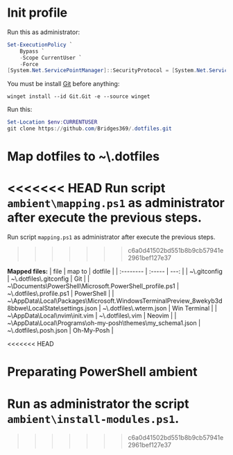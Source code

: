 # Init profile

Run this as administrator:

```powershell
Set-ExecutionPolicy `
    Bypass `
    -Scope CurrentUser `
    -Force
[System.Net.ServicePointManager]::SecurityProtocol = [System.Net.ServicePointManager]::SecurityProtocol `
```

You must be install [Git](https://git-scm.com/) before anything:
```
winget install --id Git.Git -e --source winget
```

Run this:
```powershell
Set-Location $env:CURRENTUSER
git clone https://github.com/Bridges369/.dotfiles.git
```

# Map dotfiles to ~\\.dotfiles

<<<<<<< HEAD
Run script `ambient\mapping.ps1` as administrator after execute the previous steps.
=======
Run script `mapping.ps1` as administrator after execute the previous steps.
>>>>>>> c6a0d41502bd551b8b9cb57941e2961bef127e37

**Mapped files:**
|    file      | map to |  dotfile    |
| :--------    | :----- |    ---:     |
| ~\\.gitconfig | ~\\.dotfiles\\.gitconfig | Git          |
| ~\\Documents\PowerShell\Microsoft.PowerShell_profile.ps1 | ~\\.dotfiles\\.profile.ps1 | PowerShell   |
| ~\\AppData\Local\Packages\Microsoft.WindowsTerminalPreview_8wekyb3d8bbwe\LocalState\settings.json | ~\\.dotfiles\\.wterm.json | Win Terminal |
| ~\\AppData\Local\nvim\init.vim | ~\\.dotfiles\\.vim | Neovim       |
| ~\\AppData\Local\Programs\oh-my-posh\themes\my_schema1.json | ~\\.dotfiles\\.posh.json | Oh-My-Posh   |

<<<<<<< HEAD


# Preparating PowerShell ambient

Run as administrator the script `ambient\install-modules.ps1`.
=======
>>>>>>> c6a0d41502bd551b8b9cb57941e2961bef127e37
